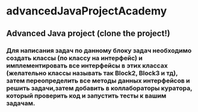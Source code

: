 # advancedJavaProjectAcademy
## Advanced Java project (clone the project!)


### Для написания задач по данному блоку задач необходимо создать классы (по классу на интерфейс) и имплементировать все интерфейсы в этих классах (желательно классы называть так Block2, Block3 и тд), затем переопределить все методы данных интерфейсов и решить задачи,затем добавить в коллабораторы куратора, который проверить код и запустить тесты к вашим задачам.